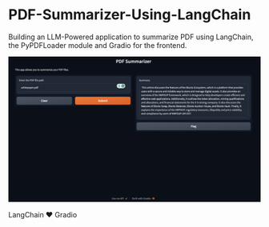 # PDF-Summarizer-Using-LangChain
Building an LLM-Powered application to summarize PDF using LangChain, the PyPDFLoader module and Gradio for the frontend. 



![Demo image](https://github.com/zenUnicorn/PDF-Summarizer-Using-LangChain/blob/main/Screen%20Shot%202023-12-12%20at%2000.27.07.png)

LangChain ❤️ Gradio
